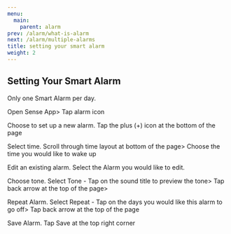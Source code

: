 ```yaml
---
menu:
  main:
    parent: alarm
prev: /alarm/what-is-alarm
next: /alarm/multiple-alarms
title: setting your smart alarm
weight: 2
---
```


## Setting Your Smart Alarm

Only one Smart Alarm per day.


Open Sense App> Tap alarm icon

Choose to set up a new alarm. Tap the plus (+) icon at the bottom of the page


Select time. Scroll through time layout at bottom of the page> Choose the time you would like to wake up


Edit an existing alarm. Select the Alarm you would like to edit.


Choose tone. Select Tone - Tap on the sound title to preview the tone> Tap back arrow at the top of the page> 


Repeat Alarm. Select Repeat - Tap on the days you would like this alarm to go off> Tap back arrow at the top of the page


Save Alarm. Tap Save at the top right corner

